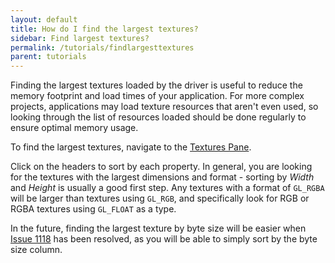```yaml
---
layout: default
title: How do I find the largest textures?
sidebar: Find largest textures?
permalink: /tutorials/findlargesttextures
parent: tutorials
---
```


Finding the largest textures loaded by the driver is useful to reduce the memory footprint and load times of your application. For more complex projects, applications may load texture resources that aren't even used, so looking through the list of resources loaded should be done regularly to ensure optimal memory usage.

To find the largest textures, navigate to the [Textures Pane](/inspect/textures). 

<insert image>

Click on the headers to sort by each property. In general, you are looking for the textures with the largest dimensions and format - sorting by *Width* and *Height* is usually a good first step. Any textures with a format of `GL_RGBA` will be larger than textures using `GL_RGB`, and specifically look for RGB or RGBA textures using `GL_FLOAT` as a type. 

In the future, finding the largest texture by byte size will be easier when [Issue 1118](https://github.com/google/gapid/issues/1118) has been resolved, as you will be able to simply sort by the byte size column.

